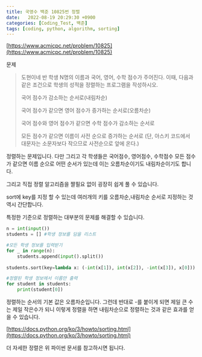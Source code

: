 ```yaml
---
title: 국영수 백준 10825번 정렬
date:   2022-08-19 20:29:30 +0900
categories: [Coding_Test, 백준]
tags: [coding, python, algorithm, sorting]
---
```


[https://www.acmicpc.net/problem/10825](https://www.acmicpc.net/problem/10825)

문제
> 도현이네 반 학생 N명의 이름과 국어, 영어, 수학 점수가 주어진다. 이때, 다음과 같은 조건으로 학생의 성적을 정렬하는 프로그램을 작성하시오.
> 
> 국어 점수가 감소하는 순서로(내림차순)
> 
> 국어 점수가 같으면 영어 점수가 증가하는 순서로(오름차순)
> 
> 국어 점수와 영어 점수가 같으면 수학 점수가 감소하는 순서로
> 
> 모든 점수가 같으면 이름이 사전 순으로 증가하는 순서로
> (단, 아스키 코드에서 대문자는 소문자보다 작으므로 사전순으로 앞에 온다.)

정렬하는 문제입니다. 다만 그리고 각 학생들은 국어점수, 영어점수, 수학점수 모든 점수가 같으면 이름 순으로 어떤 순서가 있는데 이는 오름차순이기도 내림차순이기도 합니다.

그리고 직접 정렬 알고리즘을 짤필요 없이 굉장히 쉽게 풀 수 있습니다.

sort에 key를 지정 할 수 있는데 여러개의 키를 오름차순,내림차순 순서로 지정하는 것 역시 간단합니다.

특정한 기준으로 정렬하는 대부분의 문제를 해결할 수 있습니다.

```py
n = int(input())
students = [] #학생 정보를 담을 리스트

#모든 학생 정보를 입력받기
for _ in range(n):
    students.append(input().split())
    
students.sort(key=lambda x: (-int(x[1]), int(x[2]), -int(x[3]), x[0]))

#정렬된 학생 정보에서 이름만 출력
for student in students:
    print(student[0])
```

정렬하는 순서의 기본 값은 오름차순입니다. 그런데 반대로 -를 붙이게 되면 제일 큰 수는 제일 작은수가 되니 이렇게 정렬을 하면 내림차순으로 정렬하는 것과 같은 효과를 얻을 수 있습니다.

[https://docs.python.org/ko/3/howto/sorting.html](https://docs.python.org/ko/3/howto/sorting.html)

더 자세한 정렬은 위 파이썬 문서를 참고하시면 됩니다.